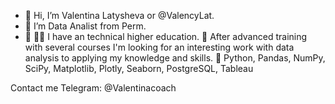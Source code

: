 - 👋 Hi, I’m Valentina Latysheva or @ValencyLat. 
- 👀 I’m Data Analist from Perm.
- 🌱 👩‍🎓 I have an technical higher education. 
👀 After advanced training with several courses I'm looking
 for an interesting work with data analysis to applying my knowledge and skills.
💼 Python, Pandas, NumPy, SciPy, Matplotlib, Plotly, Seaborn, PostgreSQL, Tableau

Contact me Telegram:
@Valentinacoach

<!---
ValencyLat/ValencyLat is a ✨ special ✨ repository because its `README.md` (this file) appears on your GitHub profile.
You can click the Preview link to take a look at your changes.
--->
